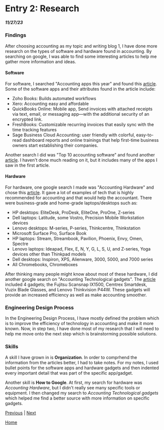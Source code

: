 # Entry 2: Research 
##### 11/27/23

### Findings
After choosing accounting as my topic and writing blog 1, I have done more research on the types of software and hardware found in accounting. By searching on google, I was able to find some interesting articles to help me gather more information and ideas.

#### Software
For software, I searched "Accounting apps this year" and found this [article](https://www.business.org/finance/accounting/best-accounting-apps/). Some of the software apps and their attributes found in the article include:
* Zoho Books: Builds automated workflows
* Xero: Accounting easy and affordable
* QuickBooks Online: Mobile app, Send invoices with attached receipts via text, email, or messaging app—with the additional security of an encrypted link.
* FreshBooks: Customizable recurring invoices that easily sync with the time tracking features
* Sage Business Cloud Accounting: user friendly with colorful, easy-to-read dashboard reports and online trainings that help first-time business owners start establishing their companies.

Another search I did was "Top 10 accounting software" and found another [article](https://www.softwareworld.co/best-accounting-software/). I haven't done much reading on it, but it includes many of the apps I saw in the first article.

#### Hardware
For hardware, one google search I made was "Accounting Hardware" and chose this [article](https://www.abrigo.com/blog/tech-hardware-for-accountants-advisors-a-primer/). It gave a lot of examples of tech that is highly recommended for accounting and that would help the accountant. There were business-grade and home-grade laptops/desktops such as:

* HP desktops: EliteDesk, ProDesk, EliteOne, ProOne, Z-series
* Dell laptops: Latitude, some Vostro, Precision Mobile Workstation devices
* Lenovo desktops: M-series, P-series, Thinkcentre, Thinkstation
* Microsoft Surface Pro, Surface Book
* HP laptops: Stream, Streambook, Pavilion, Phoenix, Envy, Omen, Spectre
* Lenovo laptops: Ideapad, Flex, E, N, Y, G, L, S, U, and Z-series, Yoga devices other than Thinkpad models
* Dell desktops: Inspiron, XPS, Alienware, 3000, 5000, and 7000 series
* All Chromebooks, Chromeboxes

After thinking many people might know about most of these hardware, I did another google search on "Accounting Technological gadgets". The [article](https://www.cpacanada.ca/en/news/innovation/2019-02-15-ces-accountant-gadgets#:~:text=1.,cloud%2Dbased%20accountant%27s%20tool%20box) included 4 gadgets; the Fujitsu Scansnap IX1500, Cemtrex Smartdesk, Vuzix Blade Glasses, and Lenovo Thinkvision P44W. These gadgets will provide an increased efficiency as well as make accounting smoother.


### Engineering Design Process
In the Engineering Design Process, I have mostly defined the problem which is to improve the efficiency of technology in accounting and make it more known. Now, in step two, I have done most of my research that I will need to help me move onto the next step which is brainstorming possible solutions.


### Skills
A skill I have grown in is **Organization**. In order to comprhend the information from the articles better, I had to take notes. For my notes, I used bullet points for the software apps and hardware gadgets and then indented every important detail that was part of the specific app/gadget.

Another skill is **How to Google**. At first, my search for hardware was *Accounting Hardware*, but I didn't really see many specific tools or equipment. I then changed my search to *Accounting Technological gadgets* which helped me find a better source with more information on specific gadgets.




[Previous](entry01.md) | [Next](entry03.md)

[Home](../README.md)
